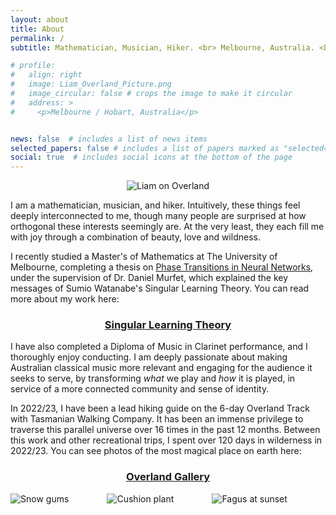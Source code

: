 ```yaml
---
layout: about
title: About
permalink: /
subtitle: Mathematician, Musician, Hiker. <br> Melbourne, Australia. <br> lemmykc@gmail.com

# profile:
#   align: right
#   image: Liam_Overland_Picture.png
#   image_circular: false # crops the image to make it circular
#   address: >
#     <p>Melbourne / Hobart, Australia</p>


news: false  # includes a list of news items
selected_papers: false # includes a list of papers marked as "selected={true}"
social: true  # includes social icons at the bottom of the page
---
```

<p align="center">
<!--<img src="assets/img/Liam_Overland_Picture.png" style="max-width:80%;">-->
<img src="{{site.baseurl}}/assets/img/Liam_Overland_Picture_jpg.jpeg" style="max-width:100%;" alt="Liam on Overland">
</p>


I am a mathematician, musician, and hiker. Intuitively, these things feel deeply interconnected to me, though many people are surprised at how orthogonal these interests seemingly are. At the very least, they each fill me with joy through a combination of beauty, love and wildness. 


I recently studied a Master's of Mathematics at The University of Melbourne, completing a thesis on [Phase Transitions in Neural Networks](http://therisingsea.org/notes/MSc-Carroll.pdf), under the supervision of Dr. Daniel Murfet, which explained the key messages of Sumio Watanabe's Singular Learning Theory. You can read more about my work here:

<h3 align="center">
<a href="/mathematics/SLT/">Singular Learning Theory</a>
</h3> 

I have also completed a Diploma of Music in Clarinet performance, and I thoroughly enjoy conducting. I am deeply passionate about making Australian classical music more relevant and engaging for the audience it seeks to serve, by transforming _what_ we play and _how_ it is played, in service of a more connected community and sense of identity. 

In 2022/23, I have been a lead hiking guide on the 6-day Overland Track with Tasmanian Walking Company. It has been an immense privilege to traverse this parallel universe over 16 times in the past 12 months. Between this work and other recreational trips, I spent over 120 days in wilderness in 2022/23. You can see photos of the most magical place on earth here:

<h3 align="center">
<a href="/hiking/gallery/">Overland Gallery</a>
</h3>

<style>
  .row {
    display: flex;
    justify-content: space-between;
  }

  .column {
    flex-basis: 33%;
  }
</style>

<div class="row">
  <div class="column">
    <img src="{{site.baseurl}}/assets/img/Overland_highlights_jpeg/IMG_6704.jpeg" style="max-width:100%;" alt="Snow gums">
  </div>
  <div class="column">
  <img src="{{site.baseurl}}/assets/img/Overland_highlights_jpeg/IMG_8824.jpeg" style="max-width:100%;" alt="Cushion plant">
  </div>
  <div class="column">
    <img src="{{site.baseurl}}/assets/img/Overland_highlights_jpeg/IMG_2565.jpeg" style="max-width:100%;" alt="Fagus at sunset">
  </div>
</div>





